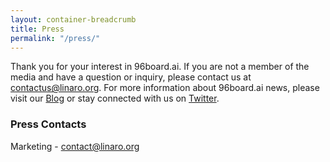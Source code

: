 ```yaml
---
layout: container-breadcrumb
title: Press
permalink: "/press/"
---
```

Thank you for your interest in 96board.ai. If you are not a member of the media and have a question or inquiry, please contact us at [contactus@linaro.org](mailto:contactus@linaro.org). For more information about 96board.ai news, please visit our [Blog](https://www.linaro.org/blog/) or stay connected with us on [Twitter](http://twitter.com/96Boards "Linaro on Twitter").

### Press Contacts

Marketing - [contact@linaro.org](mailto:contact@linaro.org)
